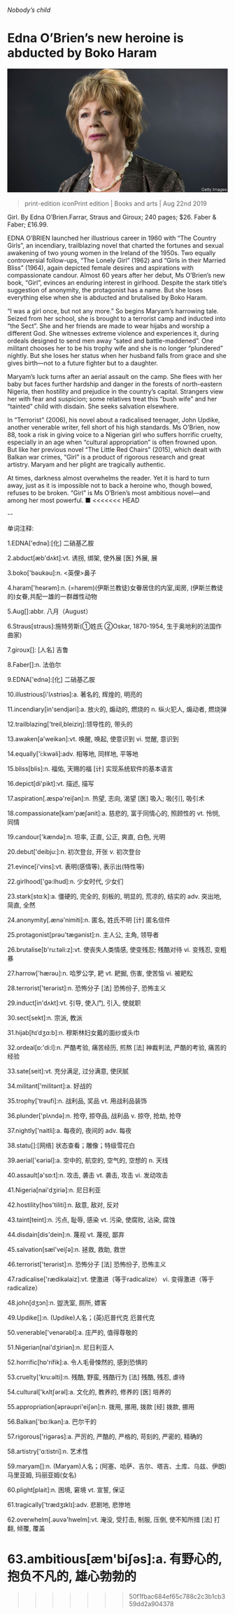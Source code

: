 ###### Nobody’s child

# Edna O’Brien’s new heroine is abducted by Boko Haram 

![image](images/20190824_BKP510.jpg) 

> print-edition iconPrint edition | Books and arts | Aug 22nd 2019 

Girl. By Edna O’Brien.Farrar, Straus and Giroux; 240 pages; $26. Faber & Faber; £16.99. 

EDNA O’BRIEN launched her illustrious career in 1960 with “The Country Girls”, an incendiary, trailblazing novel that charted the fortunes and sexual awakening of two young women in the Ireland of the 1950s. Two equally controversial follow-ups, “The Lonely Girl” (1962) and “Girls in their Married Bliss” (1964), again depicted female desires and aspirations with compassionate candour. Almost 60 years after her debut, Ms O’Brien’s new book, “Girl”, evinces an enduring interest in girlhood. Despite the stark title’s suggestion of anonymity, the protagonist has a name. But she loses everything else when she is abducted and brutalised by Boko Haram. 

“I was a girl once, but not any more.” So begins Maryam’s harrowing tale. Seized from her school, she is brought to a terrorist camp and inducted into “the Sect”. She and her friends are made to wear hijabs and worship a different God. She witnesses extreme violence and experiences it, during ordeals designed to send men away “sated and battle-maddened”. One militant chooses her to be his trophy wife and she is no longer “plundered” nightly. But she loses her status when her husband falls from grace and she gives birth—not to a future fighter but to a daughter. 

Maryam’s luck turns after an aerial assault on the camp. She flees with her baby but faces further hardship and danger in the forests of north-eastern Nigeria, then hostility and prejudice in the country’s capital. Strangers view her with fear and suspicion; some relatives treat this “bush wife” and her “tainted” child with disdain. She seeks salvation elsewhere. 

In “Terrorist” (2006), his novel about a radicalised teenager, John Updike, another venerable writer, fell short of his high standards. Ms O’Brien, now 88, took a risk in giving voice to a Nigerian girl who suffers horrific cruelty, especially in an age when “cultural appropriation” is often frowned upon. But like her previous novel “The Little Red Chairs” (2015), which dealt with Balkan war crimes, “Girl” is a product of rigorous research and great artistry. Maryam and her plight are tragically authentic. 

At times, darkness almost overwhelms the reader. Yet it is hard to turn away, just as it is impossible not to back a heroine who, though bowed, refuses to be broken. “Girl” is Ms O’Brien’s most ambitious novel—and among her most powerful. ■ 
<<<<<<< HEAD

-- 

 单词注释:

1.EDNA['ednә]:[化] 二硝基乙胺 

2.abduct[æb'dʌkt]:vt. 诱拐, 绑架, 使外展 [医] 外展, 展 

3.boko['bәukәu]:n. <英俚>鼻子 

4.haram['heәrәm]:n. (=harem)(伊斯兰教徒)女眷居住的内室,闺房, (伊斯兰教徒的)女眷,共配一雄的一群雌性动物 

5.Aug[]:abbr. 八月（August） 

6.Straus[straus]:施特劳斯(①姓氏 ②Oskar, 1870-1954, 生于奥地利的法国作曲家) 

7.giroux[]: [人名] 吉鲁 

8.Faber[]:n. 法伯尔 

9.EDNA['ednә]:[化] 二硝基乙胺 

10.illustrious[i'lʌstriәs]:a. 著名的, 辉煌的, 明亮的 

11.incendiary[in'sendjәri]:a. 放火的, 煽动的, 燃烧的 n. 纵火犯人, 煽动者, 燃烧弹 

12.trailblazing['treil,bleiziŋ]:领导性的, 带头的 

13.awaken[ә'weikәn]:vt. 唤醒, 唤起, 使意识到 vi. 觉醒, 意识到 

14.equally['i:kwәli]:adv. 相等地, 同样地, 平等地 

15.bliss[blis]:n. 福佑, 天赐的福 [计] 实现系统软件的基本语言 

16.depict[di'pikt]:vt. 描述, 描写 

17.aspiration[.æspә'reiʃәn]:n. 热望, 志向, 渴望 [医] 吸入; 吸[引], 吸引术 

18.compassionate[kәm'pæʃәnit]:a. 慈悲的, 富于同情心的, 照顾性的 vt. 怜悯, 同情 

19.candour['kændә]:n. 坦率, 正直, 公正, 爽直, 白色, 光明 

20.debut['deibju:]:n. 初次登台, 开张 v. 初次登台 

21.evince[i'vins]:vt. 表明(感情等), 表示出(特性等) 

22.girlhood['gә:lhud]:n. 少女时代, 少女们 

23.stark[stɑ:k]:a. 僵硬的, 完全的, 刻板的, 明显的, 荒凉的, 结实的 adv. 突出地, 简直, 全然 

24.anonymity[.ænә'nimiti]:n. 匿名, 姓氏不明 [计] 匿名信件 

25.protagonist[prәu'tægәnist]:n. 主人公, 主角, 领导者 

26.brutalise[b'ru:təli:z]:vt. 使丧失人类情感, 使变残忍; 残酷对待 vi. 变残忍, 变粗暴 

27.harrow['hærәu]:n. 哈罗公学, 耙 vt. 耙掘, 伤害, 使苦恼 vi. 被耙松 

28.terrorist['terәrist]:n. 恐怖分子 [法] 恐怖份子, 恐怖主义 

29.induct[in'dʌkt]:vt. 引导, 使入门, 引入, 使就职 

30.sect[sekt]:n. 宗派, 教派 

31.hijab[hɪˈdʒɑ:b]:n. 穆斯林妇女戴的面纱或头巾 

32.ordeal[ɒ:'di:l]:n. 严酷考验, 痛苦经历, 煎熬 [法] 神裁判法, 严酷的考验, 痛苦的经验 

33.sate[seit]:vt. 充分满足, 过分满意, 使厌腻 

34.militant['militәnt]:a. 好战的 

35.trophy['trәufi]:n. 战利品, 奖品 vt. 用战利品装饰 

36.plunder['plʌndә]:n. 抢夺, 掠夺品, 战利品 v. 掠夺, 抢劫, 抢夺 

37.nightly['naitli]:a. 每夜的, 夜间的 adv. 每夜 

38.statu[]:[网络] 状态查看；雕像；特级雪花白 

39.aerial['єәriәl]:a. 空中的, 航空的, 空气的, 空想的 n. 天线 

40.assault[ә'sɒ:t]:n. 攻击, 袭击 vt. 袭击, 攻击 vi. 发动攻击 

41.Nigeria[nai'dʒiriә]:n. 尼日利亚 

42.hostility[hɒs'tiliti]:n. 敌意, 敌对, 反对 

43.taint[teint]:n. 污点, 耻辱, 感染 vt. 污染, 使腐败, 沾染, 腐蚀 

44.disdain[dis'dein]:n. 蔑视 vt. 蔑视, 鄙弃 

45.salvation[sæl'veiʃә]:n. 拯救, 救助, 救世 

46.terrorist['terәrist]:n. 恐怖分子 [法] 恐怖份子, 恐怖主义 

47.radicalise['rædikəlaiz]:vt. 使激进（等于radicalize） vi. 变得激进（等于radicalize） 

48.john[dʒɔn]:n. 盥洗室, 厕所, 嫖客 

49.Updike[]:n. (Updike)人名；(英)厄普代克 厄普代克 

50.venerable['venәrәbl]:a. 庄严的, 值得尊敬的 

51.Nigerian[nai'dʒiriәn]:n. 尼日利亚人 

52.horrific[hɒ'rifik]:a. 令人毛骨悚然的, 感到恐惧的 

53.cruelty['kru:әlti]:n. 残酷, 野蛮, 残酷行为 [法] 残酷, 残忍, 虐待 

54.cultural['kʌltʃәrәl]:a. 文化的, 教养的, 修养的 [医] 培养的 

55.appropriation[әprәupri'eiʃәn]:n. 拨用, 挪用, 拨款 [经] 拨款, 挪用 

56.Balkan['bɒ:lkәn]:a. 巴尔干的 

57.rigorous['rigәrәs]:a. 严厉的, 严酷的, 严格的, 苛刻的, 严密的, 精确的 

58.artistry['ɑ:tistri]:n. 艺术性 

59.maryam[]:n. (Maryam)人名；(阿塞、哈萨、吉尔、塔吉、土库、乌兹、伊朗)马里亚姆, 玛丽亚姆(女名) 

60.plight[plait]:n. 困境, 窘境 vt. 宣誓, 保证 

61.tragically['trædʒɪklɪ]:adv. 悲剧地, 悲惨地 

62.overwhelm[.әuvә'hwelm]:vt. 淹没, 受打击, 制服, 压倒, 使不知所措 [法] 打翻, 倾覆, 覆盖 

63.ambitious[æm'biʃәs]:a. 有野心的, 抱负不凡的, 雄心勃勃的 
=======
>>>>>>> 50f1fbac684ef65c788c2c3b1cb359dd2a904378

